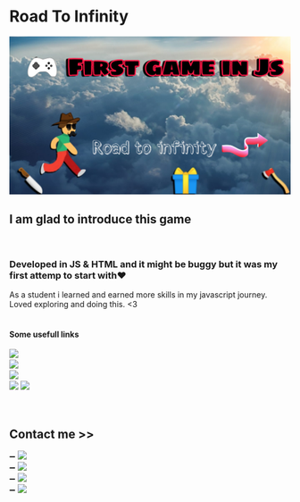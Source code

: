 # Road To Infinity


<a href="https://realpxd.github.io/RoadToInfinity" ><img src="./thumbnail.png" alt="thumbnail" ></a>

<h2> I am glad to introduce this game </h2><br>

<h3> Developed in JS & HTML and it might be buggy but it was my first attemp to start with❤️</h3>
<spam> As a student i learned and earned more skills in my javascript journey. Loved exploring and doing this. <3 </span><br><br>

<h4> Some usefull links </h4>
<a href="https://realpxd.github.io/ProgrammerXD/Money-Game"> <img src="https://img.shields.io/badge/Play-Squid_game-orange" ></a><br>
<a href="https://realpxd.github.io/Instagram-Clone-Beta"> <img src="https://img.shields.io/badge/INSTAGRAM-CLONE-brown" ></a> <br>
<a href="https://realpxd.github.io/ProgrammerXD"> <img src="https://img.shields.io/badge/Website-ProgrammerXD.in-orange" ></a> <br>
<a href="https://realpxd.github.io/ProgrammerXD/Certificates.html"> <img src="https://img.shields.io/badge/Certificates-PXD-blue" ></a>
<a href="https://www.linkedin.com/in/programmerxd"> <img src="https://img.shields.io/badge/LinkedIN-Resume-brown" ></a>
<br><br><br>


<h2 id="contact" > Contact me >> </h2> 
➖ <a href="https://t.me/damnnaman"> <img src="https://img.shields.io/badge/TELEGRAM-DamnNaman-orange" ></a><br>
➖ <a href="https://twitter.com/PXD_Officials"> <img src="https://img.shields.io/badge/TWITTER-PXD_Officials-orange" ></a><br>
➖ <a href="https://in.linkedin.com/programmerxd"> <img src="https://img.shields.io/badge/LinkedIN.com-ProgrammerXD-orange" ></a><br>
➖ <a href="https://youtube.com/channel/UCTlEvNf_UWq2aoq8-XFIYIQ"> <img src="https://img.shields.io/badge/YOUTUBE-ProgrammerXD-orange" ></a>

